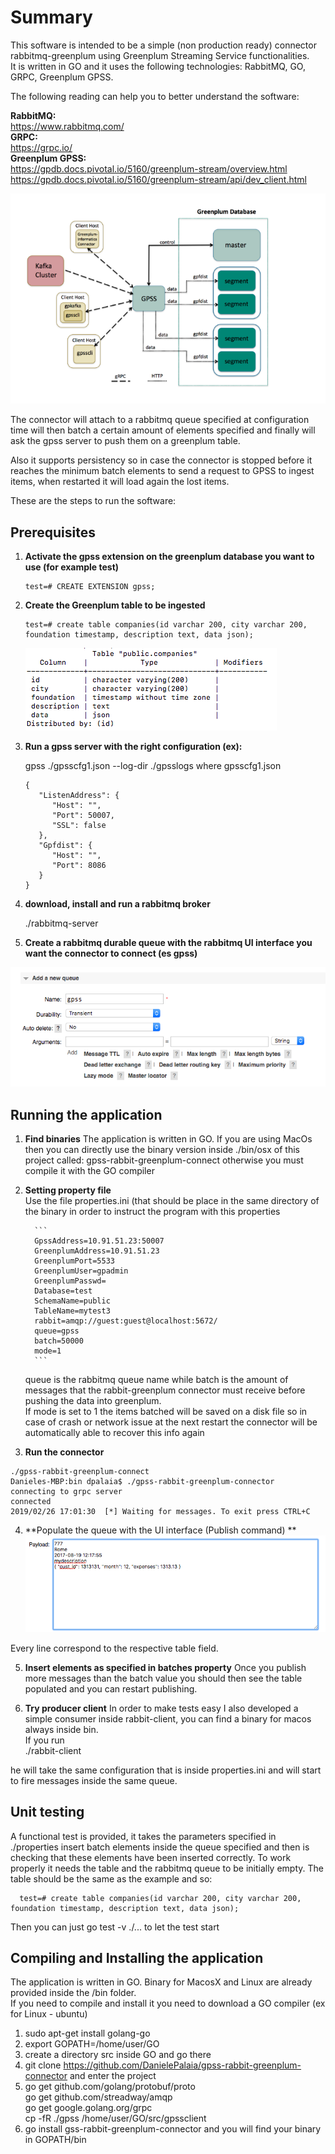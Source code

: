 # Summary
This software is intended to be a simple (non production ready) connector rabbitmq-greenplum using Greenplum Streaming Service functionalities. </br>
It is written in GO and it uses the following technologies: RabbitMQ, GO, GRPC, Greenplum GPSS. </br>

The following reading can help you to better understand the software:

**RabbitMQ:** </br>
https://www.rabbitmq.com/ </br>
**GRPC:**  </br>
https://grpc.io/ </br>
**Greenplum GPSS:**</br>
https://gpdb.docs.pivotal.io/5160/greenplum-stream/overview.html</br>
https://gpdb.docs.pivotal.io/5160/greenplum-stream/api/dev_client.html</br>

![Screenshot](./pics/image2.png)

The connector will attach to a rabbitmq queue specified at configuration time will then batch a certain amount of elements specified and finally will ask the gpss server to push them on a greenplum table. </br>

Also it supports persistency so in case the connector is stopped before it reaches the minimum batch elements to send a request to GPSS to ingest items, when restarted it will load again the lost items. </br>

These are the steps to run the software:

## Prerequisites

1. **Activate the gpss extension on the greenplum database you want to use (for example test)**
   
      ```
      test=# CREATE EXTENSION gpss;
      ```
   
2. **Create the Greenplum table to be ingested**
   
      ```
      test=# create table companies(id varchar 200, city varchar 200, foundation timestamp, description text, data json);
      ```

   ![Screenshot](./pics/definition.png)
   
3. **Run a gpss server with the right configuration (ex):**
  
      gpss ./gpsscfg1.json --log-dir ./gpsslogs
      where gpsscfg1.json 
  
      ```
      {
         "ListenAddress": {
            "Host": "",
            "Port": 50007,
            "SSL": false
         },
         "Gpfdist": {
            "Host": "",
            "Port": 8086
         }
      }
      ```

4. **download, install and run a rabbitmq broker**

      ./rabbitmq-server

5. **Create a rabbitmq durable queue with the rabbitmq UI interface you want the connector to connect (es gpss)**

  ![Screenshot](./pics/queue.png)<br/>
  
## Running the application

1. **Find binaries** 
      The application is written in GO. If you are using MacOs then you can directly use the binary version inside ./bin/osx       of this project called: gpss-rabbit-greenplum-connect otherwise you must compile it with the GO compiler<br/>

2. **Setting property file**    
      Use the file properties.ini (that should be place in the same directory of the binary in order to instruct the program        with this properties
      
         ```
         GpssAddress=10.91.51.23:50007
         GreenplumAddress=10.91.51.23
         GreenplumPort=5533
         GreenplumUser=gpadmin
         GreenplumPasswd= 
         Database=test
         SchemaName=public
         TableName=mytest3
         rabbit=amqp://guest:guest@localhost:5672/
         queue=gpss
         batch=50000 
         mode=1
         ```
         
      queue is the rabbitmq queue name while batch is the amount of messages that the rabbit-greenplum connector must             receive     before pushing the data into greenplum.<br/>
      If mode is set to 1 the items batched will be saved on a disk file so in case of crash or network issue at the next         restart the connector will be automatically able to recover this info again<br/>

3. **Run the connector**
```
./gpss-rabbit-greenplum-connect 
Danieles-MBP:bin dpalaia$ ./gpss-rabbit-greenplum-connector 
connecting to grpc server
connected
2019/02/26 17:01:30  [*] Waiting for messages. To exit press CTRL+C
```

4. **Populate the queue with the UI interface (Publish command) **
![Screenshot](./pics/queue3.png)

Every line correspond to the respective table field.

5. **Insert elements as specified in batches property** 
      Once you publish more messages than the batch value you should then see the table populated and you can restart             publishing.<br/>

6. **Try producer client**
      In order to make tests easy I also developed a simple consumer inside rabbit-client, you can find a binary for macos         always inside bin.<br/>
      If you run<br/>
      ./rabbit-client<br/>
      
he will take the same configuration that is inside properties.ini and will start to fire messages inside the same queue.

## Unit testing
A functional test is provided, it takes the parameters specified in ./properties insert batch elements inside the queue specified and then is checking that these elements have been inserted correctly.
To work properly it needs the table and the rabbitmq queue to be initially empty.
The table should be the same as the example and so:

```
  test=# create table companies(id varchar 200, city varchar 200, foundation timestamp, description text, data json);
```

  Then you can just go test -v ./... to let the test start
  
## Compiling and Installing the application </br> 

The application is written in GO. Binary for MacosX and Linux are already provided inside the /bin folder. <br/>
If you need to compile and install it you need to download a GO compiler (ex for Linux - ubuntu) </br>

1. sudo apt-get install golang-go <br>
2. export GOPATH=/home/user/GO <br>
3. create a directory src inside GO and go there </br>
4. git clone https://github.com/DanielePalaia/gpss-rabbit-greenplum-connector and enter the project</br>
5. go get github.com/golang/protobuf/proto </br>
   go get github.com/streadway/amqp </br>
   go get google.golang.org/grpc </br>
   cp -fR ./gpss /home/user/GO/src/gpssclient </br>
6. go install gss-rabbit-greenplum-connector and you will find your binary in GOPATH/bin </br> </br>
